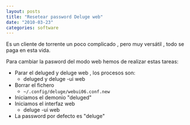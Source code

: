 ```yaml
---
layout: posts
title: "Resetear password Deluge web"
date: "2010-03-23"
categories: software
---
```


Es un cliente de torrente un poco complicado , pero muy versátil , todo se paga en esta vida.

Para cambiar la pasword del modo web hemos de realizar estas tareas:

- Parar el deluged y deluge web , los procesos son:
    - deluged y deluge -ui web
- Borrar el fichero
    - `~/.config/deluge/webui06.conf.new`
- Iniciamos el demonio "deluged"
- Iniciamos el interfaz web
    - deluge -ui web
- La password por defecto es "deluge"
